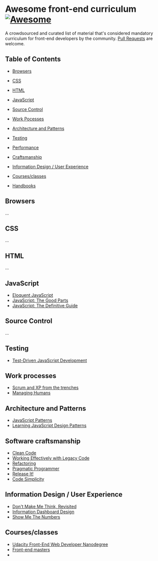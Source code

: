 # Awesome front-end curriculum [![Awesome](https://cdn.rawgit.com/sindresorhus/awesome/d7305f38d29fed78fa85652e3a63e154dd8e8829/media/badge.svg)](https://github.com/sindresorhus/awesome)

A crowdsourced and curated list of material that's considered mandatory curriculum for front-end developers by the community. 
[Pull Requests](https://github.com/auchenberg/awesome-front-end-curriculum/edit/master/README.md) are welcome.

## Table of Contents

- [Browsers](#browsers)
- [CSS](#css)
- [HTML](#html)
- [JavaScript](#javascript)
- [Source Control](#sourcecontrol)
- [Work Pocesses](#processes)
- [Architecture and Patterns](#architecture)
- [Testing](#testing)
- [Performance](#performance)
- [Craftsmanship](#craft)
- [Information Design / User Experience](#ux)

- [Courses/classes](#courses)
- [Handbooks](#handbooks)


## Browsers
...

## CSS
...

## HTML
...

## JavaScript
* [Eloquent JavaScript](http://eloquentjavascript.net)
* [JavaScript: The Good Parts](http://www.goodreads.com/book/show/2998152-javascript)
* [JavaScript: The Definitive Guide](http://www.goodreads.com/book/show/8143605-javascript)

## Source Control
...

## Testing
* [Test-Driven JavaScript Development](http://tddjs.com)

## Work processes
* [Scrum and XP from the trenches](http://www.infoq.com/minibooks/scrum-xp-from-the-trenches-2)
* [Managing Humans](http://managinghumans.com)

## Architecture and Patterns
* [JavaScript Patterns](http://www.goodreads.com/book/show/9422683-javascript-patterns)
* [Learning JavaScript Design Patterns](http://www.goodreads.com/book/show/14289134-learning-javascript-design-patterns)

## Software craftsmanship
* [Clean Code](http://www.goodreads.com/book/show/3735293-clean-code)
* [Working Effectively with Legacy Code](http://www.goodreads.com/book/show/44919.Working_Effectively_with_Legacy_Code)
* [Refactoring](http://www.goodreads.com/book/show/44936.Refactoring)
* [Pragmatic Programmer](http://www.goodreads.com/book/show/4099.The_Pragmatic_Programmer)
* [Release It!](http://www.goodreads.com/book/show/1069827.Release_It_)
* [Code Simplicity](https://www.goodreads.com/book/show/13234063-code-simplicity)

## Information Design / User Experience
* [Don't Make Me Think, Revisited](http://www.amazon.com/Dont-Make-Think-Revisited-Usability/dp/0321965515)
* [Information Dashboard Design](http://www.amazon.com/Information-Dashboard-Design-At-Glance/dp/1938377001)
* [Show Me The Numbers](http://www.amazon.com/Show-Me-Numbers-Designing-Enlighten/dp/0970601972/)

## Courses/classes
* [Udacity Front-End Web Developer Nanodegree](https://www.udacity.com/course/front-end-web-developer-nanodegree--nd001)
* [Front-end masters](https://frontendmasters.com/)
* 

